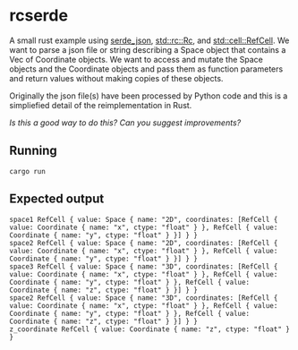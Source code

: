 # rcserde
A small rust example using [serde_json](https://docs.serde.rs/serde_json/), [std::rc::Rc](https://doc.rust-lang.org/std/rc/struct.Rc.html), and [std::cell::RefCell](https://doc.rust-lang.org/std/cell/struct.RefCell.html). We want to parse a json file or string describing a Space object that contains a Vec of Coordinate objects. We want to access and mutate the Space objects and the Coordinate objects and pass them as function parameters and return values without making copies of these objects.

Originally the json file(s) have been processed by Python code and this is a simpliefied detail of the reimplementation in Rust. 

*Is this a good way to do this? Can you suggest improvements?*

## Running

`cargo run`

## Expected output

```
space1 RefCell { value: Space { name: "2D", coordinates: [RefCell { value: Coordinate { name: "x", ctype: "float" } }, RefCell { value: Coordinate { name: "y", ctype: "float" } }] } }
space2 RefCell { value: Space { name: "2D", coordinates: [RefCell { value: Coordinate { name: "x", ctype: "float" } }, RefCell { value: Coordinate { name: "y", ctype: "float" } }] } }
space3 RefCell { value: Space { name: "3D", coordinates: [RefCell { value: Coordinate { name: "x", ctype: "float" } }, RefCell { value: Coordinate { name: "y", ctype: "float" } }, RefCell { value: Coordinate { name: "z", ctype: "float" } }] } }
space2 RefCell { value: Space { name: "3D", coordinates: [RefCell { value: Coordinate { name: "x", ctype: "float" } }, RefCell { value: Coordinate { name: "y", ctype: "float" } }, RefCell { value: Coordinate { name: "z", ctype: "float" } }] } }
z_coordinate RefCell { value: Coordinate { name: "z", ctype: "float" } }
```
